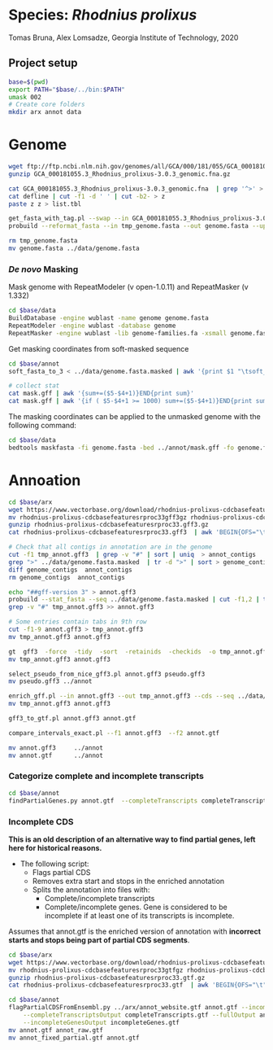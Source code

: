 # Species: _Rhodnius prolixus_

Tomas Bruna, Alex Lomsadze,
Georgia Institute of Technology,
2020

## Project setup

```bash
base=$(pwd)
export PATH="$base/../bin:$PATH"
umask 002
# Create core folders
mkdir arx annot data
```

# Genome

```bash
wget ftp://ftp.ncbi.nlm.nih.gov/genomes/all/GCA/000/181/055/GCA_000181055.3_Rhodnius_prolixus-3.0.3/GCA_000181055.3_Rhodnius_prolixus-3.0.3_genomic.fna.gz
gunzip GCA_000181055.3_Rhodnius_prolixus-3.0.3_genomic.fna.gz

cat GCA_000181055.3_Rhodnius_prolixus-3.0.3_genomic.fna  | grep '^>' > defline
cat defline | cut -f1 -d ' ' | cut -b2- > z
paste z z > list.tbl

get_fasta_with_tag.pl --swap --in GCA_000181055.3_Rhodnius_prolixus-3.0.3_genomic.fna --out tmp_genome.fasta  --list list.tbl --v
probuild --reformat_fasta --in tmp_genome.fasta --out genome.fasta --uppercase 1 --letters_per_line 60 --original

rm tmp_genome.fasta
mv genome.fasta ../data/genome.fasta
```

### _De novo_ Masking

Mask genome with RepeatModeler (v open-1.0.11) and RepeatMasker (v 1.332)

```bash
cd $base/data
BuildDatabase -engine wublast -name genome genome.fasta
RepeatModeler -engine wublast -database genome
RepeatMasker -engine wublast -lib genome-families.fa -xsmall genome.fasta
```

Get masking coordinates from soft-masked sequence

```bash
cd $base/annot
soft_fasta_to_3 < ../data/genome.fasta.masked | awk '{print $1 "\tsoft_masking\trepeat\t" $2+1 "\t" $3 "\t.\t.\t.\t." }' > mask.gff

# collect stat
cat mask.gff | awk '{sum+=($5-$4+1)}END{print sum}'
cat mask.gff | awk '{if ( $5-$4+1 >= 1000) sum+=($5-$4+1)}END{print sum}'
```

The masking coordinates can be applied to the unmasked genome with the following command:

```bash
cd $base/data
bedtools maskfasta -fi genome.fasta -bed ../annot/mask.gff -fo genome.fasta.masked -soft
```

# Annoation

```bash
cd $base/arx
wget https://www.vectorbase.org/download/rhodnius-prolixus-cdcbasefeaturesrproc33gff3gz
mv rhodnius-prolixus-cdcbasefeaturesrproc33gff3gz rhodnius-prolixus-cdcbasefeaturesrproc33.gff3.gz
gunzip rhodnius-prolixus-cdcbasefeaturesrproc33.gff3.gz
cat rhodnius-prolixus-cdcbasefeaturesrproc33.gff3  | awk 'BEGIN{OFS="\t"} {$1=$1 ".1";print}' > tmp_annot.gff3

# Check that all contigs in annotation are in the genome
cut -f1 tmp_annot.gff3  | grep -v "#" | sort | uniq  > annot_contigs
grep ">" ../data/genome.fasta.masked  | tr -d ">" | sort > genome_contigs
diff genome_contigs  annot_contigs
rm genome_contigs  annot_contigs

echo "##gff-version 3" > annot.gff3
probuild --stat_fasta --seq ../data/genome.fasta.masked | cut -f1,2 | tr -d '>' |  grep -v '^$' | awk '{print "##sequence-region  " $1 "  1 " $2}' >> annot.gff3
grep -v "#" tmp_annot.gff3 >> annot.gff3

# Some entries contain tabs in 9th row
cut -f1-9 annot.gff3 > tmp_annot.gff3
mv tmp_annot.gff3 annot.gff3

gt  gff3  -force  -tidy  -sort  -retainids  -checkids  -o tmp_annot.gff3  annot.gff3
mv tmp_annot.gff3 annot.gff3

select_pseudo_from_nice_gff3.pl annot.gff3 pseudo.gff3
mv pseudo.gff3 ../annot

enrich_gff.pl --in annot.gff3 --out tmp_annot.gff3 --cds --seq ../data/genome.fasta --v --warnings
mv tmp_annot.gff3 annot.gff3

gff3_to_gtf.pl annot.gff3 annot.gtf

compare_intervals_exact.pl --f1 annot.gff3  --f2 annot.gtf

mv annot.gff3     ../annot
mv annot.gtf      ../annot
```

### Categorize complete and incomplete transcripts

```bash
cd $base/annot
findPartialGenes.py annot.gtf  --completeTranscripts completeTranscripts.gtf --incompleteTranscripts incompleteTranscripts.gtf --completeGenes completeGenes.gtf --incompleteGenes incompleteGenes.gtf
```

### Incomplete CDS

**This is an old description of an alternative way to find partial genes, left here for historical reasons.**

* The following script:
    * Flags partial CDS
    * Removes extra start and stops in the enriched annotation
    * Splits the annotation into files with:
        * Complete/incomplete transcripts
        * Complete/incomplete genes. Gene is considered to be incomplete if at least one of its transcripts is incomplete.

Assumes that annot.gtf is the enriched version of annotation with **incorrect starts and stops being part of partial CDS segments**.

```bash
cd $base/arx
wget https://www.vectorbase.org/download/rhodnius-prolixus-cdcbasefeaturesrproc33gtfgz
mv rhodnius-prolixus-cdcbasefeaturesrproc33gtfgz rhodnius-prolixus-cdcbasefeaturesrproc33.gtf.gz
gunzip rhodnius-prolixus-cdcbasefeaturesrproc33.gtf.gz
cat rhodnius-prolixus-cdcbasefeaturesrproc33.gtf  | awk 'BEGIN{OFS="\t"} {$1=$1 ".1";print}' > annot_website.gtf

cd $base/annot
flagPartialCDSFromEnsembl.py ../arx/annot_website.gtf annot.gtf --incompleteTranscriptsOutput incompleteTranscripts.gtf \
    --completeTranscriptsOutput completeTranscripts.gtf --fullOutput annot_fixed_partial.gtf --completeGenesOutput completeGenes.gtf \
    --incompleteGenesOutput incompleteGenes.gtf
mv annot.gtf annot_raw.gtf
mv annot_fixed_partial.gtf annot.gtf
```
